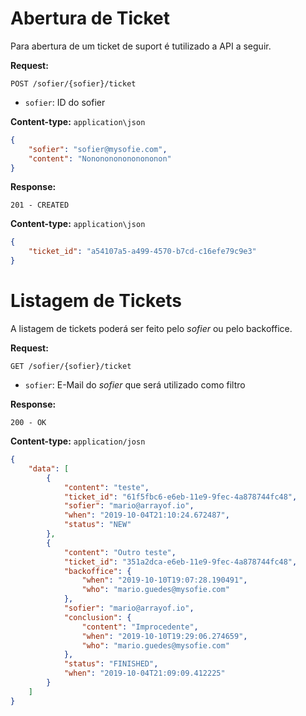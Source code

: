 # Abertura de Ticket

Para abertura de um ticket de suport é tutilizado a API a seguir.

**Request:**

`POST /sofier/{sofier}/ticket`

- `sofier`: ID do sofier 

**Content-type:** `application\json`

```json
{
    "sofier": "sofier@mysofie.com",
    "content": "Nononononononononon"
}
```



**Response:**

`201 - CREATED`

**Content-type:** `application\json`

```json
{
    "ticket_id": "a54107a5-a499-4570-b7cd-c16efe79c9e3"
}
```



# Listagem de Tickets

A listagem de tickets poderá ser feito pelo *sofier* ou pelo backoffice.



**Request:**

`GET /sofier/{sofier}/ticket`

- `sofier`:  E-Mail do *sofier* que será utilizado como filtro



**Response:**

`200 - OK`

**Content-type:** `application/josn`

```json
{
    "data": [
        {
            "content": "teste",
            "ticket_id": "61f5fbc6-e6eb-11e9-9fec-4a878744fc48",
            "sofier": "mario@arrayof.io",
            "when": "2019-10-04T21:10:24.672487",
            "status": "NEW"
        },
        {
            "content": "Outro teste",
            "ticket_id": "351a2dca-e6eb-11e9-9fec-4a878744fc48",
            "backoffice": {
                "when": "2019-10-10T19:07:28.190491",
                "who": "mario.guedes@mysofie.com"
            },
            "sofier": "mario@arrayof.io",
            "conclusion": {
                "content": "Improcedente",
                "when": "2019-10-10T19:29:06.274659",
                "who": "mario.guedes@mysofie.com"
            },
            "status": "FINISHED",
            "when": "2019-10-04T21:09:09.412225"
        }
    ]
}
```

